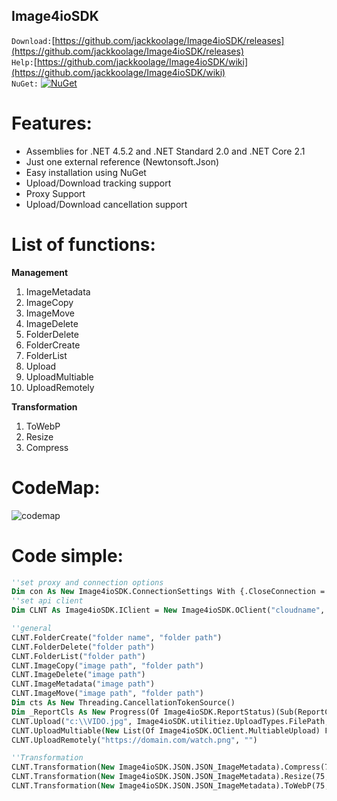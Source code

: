 ## Image4ioSDK

`Download:`[https://github.com/jackkoolage/Image4ioSDK/releases](https://github.com/jackkoolage/Image4ioSDK/releases)<br>
`Help:`[https://github.com/jackkoolage/Image4ioSDK/wiki](https://github.com/jackkoolage/Image4ioSDK/wiki)<br>
`NuGet:`
[![NuGet](https://img.shields.io/nuget/v/DeQmaTech.Image4ioSDK.svg?style=flat-square&logo=nuget)](https://www.nuget.org/packages/DeQmaTech.Image4ioSDK)<br>


# Features:
* Assemblies for .NET 4.5.2 and .NET Standard 2.0 and .NET Core 2.1
* Just one external reference (Newtonsoft.Json)
* Easy installation using NuGet
* Upload/Download tracking support
* Proxy Support
* Upload/Download cancellation support


# List of functions:
**Management**
1. ImageMetadata
1. ImageCopy
1. ImageMove
1. ImageDelete
1. FolderDelete
1. FolderCreate
1. FolderList
1. Upload
1. UploadMultiable
1. UploadRemotely

**Transformation**
1. ToWebP
1. Resize
1. Compress

# CodeMap:
![codemap](https://i.postimg.cc/FK1nJndz/io-codemap.png)

# Code simple:
```vb
''set proxy and connection options
Dim con As New Image4ioSDK.ConnectionSettings With {.CloseConnection = True, .TimeOut = TimeSpan.FromMinutes(30), .Proxy = New Image4ioSDK.ProxyConfig With {.SetProxy = True, .ProxyIP = "127.0.0.1", .ProxyPort = 8888, .ProxyUsername = "user", .ProxyPassword = "pass"}}
''set api client
Dim CLNT As Image4ioSDK.IClient = New Image4ioSDK.OClient("cloudname", "apikey", "secretkey", con)

''general
CLNT.FolderCreate("folder name", "folder path")
CLNT.FolderDelete("folder path")
CLNT.FolderList("folder path")
CLNT.ImageCopy("image path", "folder path")
CLNT.ImageDelete("image path")
CLNT.ImageMetadata("image path")
CLNT.ImageMove("image path", "folder path")
Dim cts As New Threading.CancellationTokenSource()
Dim _ReportCls As New Progress(Of Image4ioSDK.ReportStatus)(Sub(ReportClass As Image4ioSDK.ReportStatus) Console.WriteLine(String.Format("{0} - {1}% - {2}", String.Format("{0}/{1}", (ReportClass.BytesTransferred), (ReportClass.TotalBytes)), CInt(ReportClass.ProgressPercentage), ReportClass.TextStatus)))
CLNT.Upload("c:\\VIDO.jpg", Image4ioSDK.utilitiez.UploadTypes.FilePath, "", "VIDO.jpg", True, True, _ReportCls, cts.Token)
CLNT.UploadMultiable(New List(Of Image4ioSDK.OClient.MultiableUpload) From {New Image4ioSDK.OClient.MultiableUpload With {.FileToUpload = "c:\\VIDO.jpg", .FileName = "VIDO.jpg"}}, Image4ioSDK.utilitiez.UploadTypes.FilePath, "", True, False, _ReportCls, cts.Token)
CLNT.UploadRemotely("https://domain.com/watch.png", "")

''Transformation
CLNT.Transformation(New Image4ioSDK.JSON.JSON_ImageMetadata).Compress(75)
CLNT.Transformation(New Image4ioSDK.JSON.JSON_ImageMetadata).Resize(75, 1024, 768)
CLNT.Transformation(New Image4ioSDK.JSON.JSON_ImageMetadata).ToWebP(75, 1024, 768)
```
